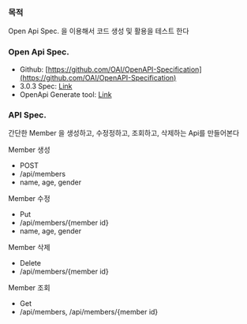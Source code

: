 ### 목적
Open Api Spec. 을 이용해서 코드 생성 및 활용을 테스트 한다

### Open Api Spec. 
- Github: [https://github.com/OAI/OpenAPI-Specification](https://github.com/OAI/OpenAPI-Specification)
- 3.0.3 Spec: [Link](https://github.com/OAI/OpenAPI-Specification/blob/master/versions/3.0.3.md)
- OpenApi Generate tool: [Link](https://github.com/OpenAPITools/openapi-generator/tree/master/modules/openapi-generator-gradle-plugin)

### API Spec. 
간단한 Member 을 생성하고, 수정정하고, 조회하고, 삭제하는 Api를 만들어본다

Member 생성
- POST
- /api/members
- name, age, gender

Member 수정
- Put
- /api/members/{member id}
- name, age, gender

Member 삭제
- Delete
- /api/members/{member id}

Member 조회
- Get
- /api/members, /api/members/{member id}
